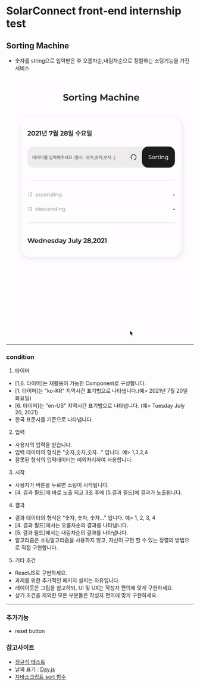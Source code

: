 # SolarConnect front-end internship test

## Sorting Machine

- 숫자를 string으로 입력받은 후 오름차순,내림차순으로 정렬하는 소팅기능을 가진 서비스

<img src="./final.gif" width="500px"/>

---

### condition

1. 타이머

- [1,6. 타이머]는 재활용이 가능한 Component로 구성합니다.
- [1. 타이머]는 "ko-KR" 지역시간 표기법으로 나타냅니다.(예> 2021년 7월 20일 화요일)
- [6. 타이머]는 "en-US" 지역시간 표기법으로 나타냅니다. (예> Tuesday July 20, 2021)
- 한국 표준시를 기준으로 나타냅니다.

2. 입력

- 사용자의 입력을 받습니다.
- 입력 데이터의 형식은 "숫자,숫자,숫자..." 입니다. 예> 1,3,2,4
- 잘못된 형식의 입력데이터는 예외처리하여 사용합니다.

3. 시작

- 사용자가 버튼을 누르면 소팅이 시작됩니다.
- [4. 결과 필드]에 바로 노출 되고 3초 후에 [5.결과 필드]에 결과가 노출됩니다.

4. 결과

- 결과 데이터의 형식은 "숫자, 숫자, 숫자..." 입니다. 예> 1, 2, 3, 4
- [4. 결과 필드]에서는 오름차순의 결과를 나타냅니다.
- [5. 결과 필드]에서는 내림차순의 결과를 나타냅니다.
- 알고리즘은 소팅알고리즘을 사용하지 않고, 자신이 구현 할 수 있는 정렬의 방법으로 직접 구현합니다.

5. 기타 조건

- ReactJS로 구현하세요.
- 과제를 위한 추가적인 패키지 설치는 자유입니다.
- 레이아웃은 그림을 참고하되, UI 및 UX는 작성자 편의에 맞게 구현하세요.
- 상기 조건을 제외한 모든 부분들은 작성자 편의에 맞게 구현하세요.

---

### 추가기능

- reset button

### 참고사이트

- <a href="https://regexr.com/" target="_blank">정규식 테스트</a>
- 날짜 표기 : <a href="https://day.js.org/" target="_blank">Day.js</a>
- <a href="https://developer.mozilla.org/ko/docs/Web/JavaScript/Reference/Global_Objects/Array/sort" target="_blank">자바스크립트 sort 함수</a>

